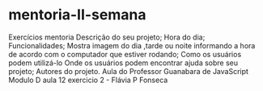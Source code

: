 # mentoria-II-semana
Exercícios mentoria
Descrição do seu projeto;  Hora do dia;
  Funcionalidades;  Mostra imagem do dia ,tarde ou noite informando a hora de acordo com o  computador que estiver rodando; 
Como os usuários podem utilizá-lo
Onde os usuários podem encontrar ajuda sobre seu projeto; 
Autores do projeto. Aula do Professor Guanabara de JavaScript Modulo D aula 12 exercicio 2 - Flávia P Fonseca

